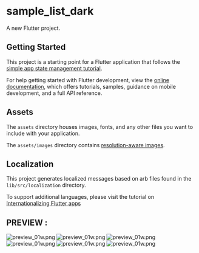 # sample_list_dark

A new Flutter project.

## Getting Started

This project is a starting point for a Flutter application that follows the
[simple app state management
tutorial](https://flutter.dev/docs/development/data-and-backend/state-mgmt/simple).

For help getting started with Flutter development, view the
[online documentation](https://flutter.dev/docs), which offers tutorials,
samples, guidance on mobile development, and a full API reference.

## Assets

The `assets` directory houses images, fonts, and any other files you want to
include with your application.

The `assets/images` directory contains [resolution-aware
images](https://flutter.dev/docs/development/ui/assets-and-images#resolution-aware).

## Localization

This project generates localized messages based on arb files found in
the `lib/src/localization` directory.

To support additional languages, please visit the tutorial on
[Internationalizing Flutter
apps](https://flutter.dev/docs/development/accessibility-and-localization/internationalization)

## PREVIEW :

![preview_01w.png](./assets/preview/preview_01w.png)
![preview_01w.png](./assets/preview/preview_01b.png)
![preview_01w.png](./assets/preview/preview_02w.png)
![preview_01w.png](./assets/preview/preview_02b.png)
![preview_01w.png](./assets/preview/preview_03w.png)
![preview_01w.png](./assets/preview/preview_03b.png)